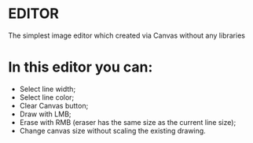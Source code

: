 # EDITOR
The simplest image editor which created via Canvas without any libraries 

# In this editor you can:
  * Select line width;
  * Select line color;
  * Clear Canvas button;
  * Draw with LMB;
  * Erase with RMB (eraser has the same size as the current line size);
  * Change canvas size without scaling the existing drawing.
